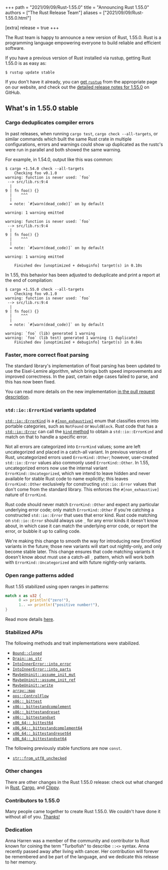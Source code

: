 +++
path = "2021/09/09/Rust-1.55.0"
title = "Announcing Rust 1.55.0"
authors = ["The Rust Release Team"]
aliases = ["2021/09/09/Rust-1.55.0.html"]

[extra]
release = true
+++

The Rust team is happy to announce a new version of Rust, 1.55.0. Rust is a programming language empowering everyone
to build reliable and efficient software.

If you have a previous version of Rust installed via rustup, getting Rust
1.55.0 is as easy as:

```console
$ rustup update stable
```

If you don't have it already, you can [get `rustup`][install]
from the appropriate page on our website, and check out the
[detailed release notes for 1.55.0][notes] on GitHub.

[install]: https://www.rust-lang.org/install.html
[notes]: https://github.com/rust-lang/rust/blob/master/RELEASES.md#version-55-2021-09-09

## What's in 1.55.0 stable

### Cargo deduplicates compiler errors

In past releases, when running `cargo test`, `cargo check --all-targets`, or similar commands which built the same Rust crate in multiple configurations, errors and warnings could show up duplicated as the rustc's were run in parallel and both showed the same warning.

For example, in 1.54.0, output like this was common:

```
$ cargo +1.54.0 check --all-targets
    Checking foo v0.1.0
warning: function is never used: `foo`
 --> src/lib.rs:9:4
  |
9 | fn foo() {}
  |    ^^^
  |
  = note: `#[warn(dead_code)]` on by default

warning: 1 warning emitted

warning: function is never used: `foo`
 --> src/lib.rs:9:4
  |
9 | fn foo() {}
  |    ^^^
  |
  = note: `#[warn(dead_code)]` on by default

warning: 1 warning emitted

    Finished dev [unoptimized + debuginfo] target(s) in 0.10s
```

In 1.55, this behavior has been adjusted to deduplicate and print a report at the end of compilation:

```
$ cargo +1.55.0 check --all-targets
    Checking foo v0.1.0
warning: function is never used: `foo`
 --> src/lib.rs:9:4
  |
9 | fn foo() {}
  |    ^^^
  |
  = note: `#[warn(dead_code)]` on by default

warning: `foo` (lib) generated 1 warning
warning: `foo` (lib test) generated 1 warning (1 duplicate)
    Finished dev [unoptimized + debuginfo] target(s) in 0.84s
```

### Faster, more correct float parsing

The standard library's implementation of float parsing has been updated to use the Eisel-Lemire algorithm, which brings both speed improvements and improved correctness. In the past, certain edge cases failed to parse, and this has now been fixed.

You can read more details on the new implementation [in the pull request description](https://github.com/rust-lang/rust/pull/86761).

### `std::io::ErrorKind` variants updated

[`std::io::ErrorKind`] is a [`#[non_exhaustive]`](https://doc.rust-lang.org/reference/attributes/type_system.html#the-non_exhaustive-attribute) enum that classifies errors into portable categories, such as `NotFound` or `WouldBlock`. Rust code that has a [`std::io::Error`](https://doc.rust-lang.org/std/io/struct.Error.html) can call the [`kind` method](https://doc.rust-lang.org/std/io/struct.Error.html#method.kind) to obtain a `std::io::ErrorKind` and match on that to handle a specific error.

Not all errors are categorized into `ErrorKind` values; some are left uncategorized and placed in a catch-all variant. In previous versions of Rust, uncategorized errors used `ErrorKind::Other`; however, user-created `std::io::Error` values also commonly used `ErrorKind::Other`. In 1.55, uncategorized errors now use the internal variant `ErrorKind::Uncategorized`, which we intend to leave hidden and never available for stable Rust code to name explicitly; this leaves `ErrorKind::Other` exclusively for constructing `std::io::Error` values that don't come from the standard library. This enforces the `#[non_exhaustive]` nature of `ErrorKind`.

Rust code should never match `ErrorKind::Other` and expect any particular underlying error code; only match `ErrorKind::Other` if you're catching a constructed `std::io::Error` that uses that error kind. Rust code matching on `std::io::Error` should always use `_` for any error kinds it doesn't know about, in which case it can match the underlying error code, or report the error, or bubble it up to calling code.

We're making this change to smooth the way for introducing new ErrorKind variants in the future; those new variants will start out nightly-only, and only become stable later. This change ensures that code matching variants it doesn't know about must use a catch-all `_` pattern, which will work both with `ErrorKind::Uncategorized` and with future nightly-only variants.

[`std::io::ErrorKind`]: https://doc.rust-lang.org/stable/std/io/enum.ErrorKind.html

### Open range patterns added

Rust 1.55 stabilized using open ranges in patterns:

```rust
match x as u32 {
      0 => println!("zero!"),
      1.. => println!("positive number!"),
}
```

Read more details [here](https://github.com/rust-lang/rust/pull/83918).

### Stabilized APIs

The following methods and trait implementations were stabilized.

- [`Bound::cloned`]
- [`Drain::as_str`]
- [`IntoInnerError::into_error`]
- [`IntoInnerError::into_parts`]
- [`MaybeUninit::assume_init_mut`]
- [`MaybeUninit::assume_init_ref`]
- [`MaybeUninit::write`]
- [`array::map`]
- [`ops::ControlFlow`]
- [`x86::_bittest`]
- [`x86::_bittestandcomplement`]
- [`x86::_bittestandreset`]
- [`x86::_bittestandset`]
- [`x86_64::_bittest64`]
- [`x86_64::_bittestandcomplement64`]
- [`x86_64::_bittestandreset64`]
- [`x86_64::_bittestandset64`]

The following previously stable functions are now `const`.

- [`str::from_utf8_unchecked`]

[`array::map`]: https://doc.rust-lang.org/stable/std/primitive.array.html#method.map
[`Bound::cloned`]: https://doc.rust-lang.org/stable/std/ops/enum.Bound.html#method.cloned
[`Drain::as_str`]: https://doc.rust-lang.org/stable/std/string/struct.Drain.html#method.as_str
[`IntoInnerError::into_error`]: https://doc.rust-lang.org/stable/std/io/struct.IntoInnerError.html#method.into_error
[`IntoInnerError::into_parts`]: https://doc.rust-lang.org/stable/std/io/struct.IntoInnerError.html#method.into_parts
[`MaybeUninit::assume_init_mut`]: https://doc.rust-lang.org/stable/std/mem/union.MaybeUninit.html#method.assume_init_mut
[`MaybeUninit::assume_init_ref`]: https://doc.rust-lang.org/stable/std/mem/union.MaybeUninit.html#method.assume_init_ref
[`MaybeUninit::write`]: https://doc.rust-lang.org/stable/std/mem/union.MaybeUninit.html#method.write
[`Seek::rewind`]: https://doc.rust-lang.org/stable/std/io/trait.Seek.html#method.rewind
[`ops::ControlFlow`]: https://doc.rust-lang.org/stable/std/ops/enum.ControlFlow.html
[`str::from_utf8_unchecked`]: https://doc.rust-lang.org/stable/std/str/fn.from_utf8_unchecked.html
[`x86::_bittest`]: https://doc.rust-lang.org/stable/core/arch/x86/fn._bittest.html
[`x86::_bittestandcomplement`]: https://doc.rust-lang.org/stable/core/arch/x86/fn._bittestandcomplement.html
[`x86::_bittestandreset`]: https://doc.rust-lang.org/stable/core/arch/x86/fn._bittestandreset.html
[`x86::_bittestandset`]: https://doc.rust-lang.org/stable/core/arch/x86/fn._bittestandset.html
[`x86_64::_bittest64`]: https://doc.rust-lang.org/stable/core/arch/x86_64/fn._bittest64.html
[`x86_64::_bittestandcomplement64`]: https://doc.rust-lang.org/stable/core/arch/x86_64/fn._bittestandcomplement64.html
[`x86_64::_bittestandreset64`]: https://doc.rust-lang.org/stable/core/arch/x86_64/fn._bittestandreset64.html
[`x86_64::_bittestandset64`]: https://doc.rust-lang.org/stable/core/arch/x86_64/fn._bittestandset64.html

### Other changes

There are other changes in the Rust 1.55.0 release:
check out what changed in [Rust](https://github.com/rust-lang/rust/blob/master/RELEASES.md#version-55-2021-09-09), [Cargo](https://doc.rust-lang.org/nightly/cargo/CHANGELOG.html#cargo-155-2021-09-09), and [Clippy](https://github.com/rust-lang/rust-clippy/blob/master/CHANGELOG.md#rust-155).

### Contributors to 1.55.0

Many people came together to create Rust 1.55.0.
We couldn't have done it without all of you.
[Thanks!](https://thanks.rust-lang.org/rust/1.55.0/)

### Dedication

Anna Harren was a member of the community and contributor to Rust known for coining the term "Turbofish" to describe `::<>` syntax. Anna recently passed away after living with cancer. Her contribution will forever be remembered and be part of the language, and we dedicate this release to her memory.
